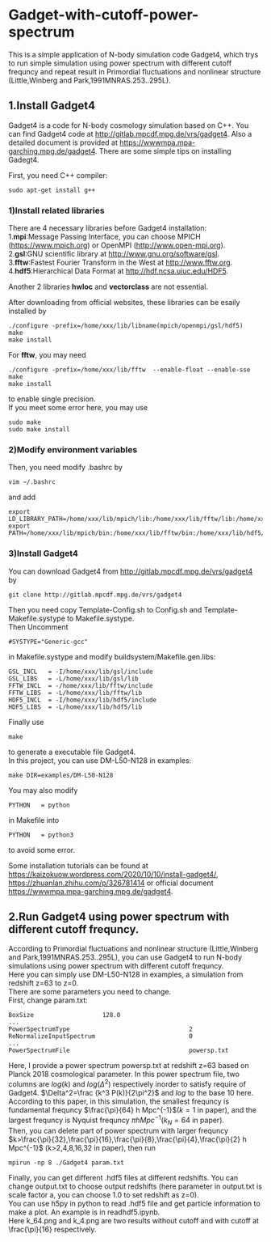 # Gadget-with-cutoff-power-spectrum

This is a simple application of N-body simulation code Gadget4, which trys to run simple simulation using power spectrum with different cutoff frequncy and repeat result in Primordial fluctuations and nonlinear structure (Little,Winberg and Park,1991MNRAS.253..295L).

## 1.Install Gadget4

Gadget4 is a code for N-body cosmology simulation based on C++. You can find Gadget4 code at http://gitlab.mpcdf.mpg.de/vrs/gadget4. Also a detailed document is provided at https://wwwmpa.mpa-garching.mpg.de/gadget4. There are some simple tips on installing Gadegt4.   
   
First, you need C++ compiler:
```
sudo apt-get install g++
```
### 1)Install related libraries
There are 4 necessary libraries before Gadget4 installation:   
1.**mpi**:Message Passing Interface, you can choose MPICH (https://www.mpich.org) or OpenMPI (http://www.open-mpi.org).   
2.**gsl**:GNU scientific library at http://www.gnu.org/software/gsl.   
3.**fftw**:Fastest Fourier Transform in the West at http://www.fftw.org.   
4.**hdf5**:Hierarchical Data Format at http://hdf.ncsa.uiuc.edu/HDF5.   

Another 2 libraries **hwloc** and **vectorclass** are not essential.   

After downloading from official websites, these libraries can be esaily installed by   
```
./configure -prefix=/home/xxx/lib/libname(mpich/openmpi/gsl/hdf5)
make
make install
```

For **fftw**, you may need   
```
./configure -prefix=/home/xxx/lib/fftw  --enable-float --enable-sse
make
make install
```
to enable single precision.   
If you meet some error here, you may use   
```
sudo make
sudo make install
```
### 2)Modify environment variables
Then, you need modify .bashrc by
```
vim ~/.bashrc
```
and add
```
export LD_LIBRARY_PATH=/home/xxx/lib/mpich/lib:/home/xxx/lib/fftw/lib:/home/xxx/lib/hdf5/lib:/home/xxx/lib/gsl/lib:$LD_LIBRARY_PATH
export PATH=/home/xxx/lib/mpich/bin:/home/xxx/lib/fftw/bin:/home/xxx/lib/hdf5/bin:/home/xxx/lib/gsl/bin:$PATH
```
### 3)Install Gadget4
You can download Gadget4 from http://gitlab.mpcdf.mpg.de/vrs/gadget4 by 
```
git clone http://gitlab.mpcdf.mpg.de/vrs/gadget4
```
Then you need copy Template-Config.sh to Config.sh and Template-Makefile.systype to Makefile.systype.   
Then Uncomment
```
#SYSTYPE="Generic-gcc"
```
in Makefile.systype and modify buildsystem/Makefile.gen.libs:
```
GSL_INCL   = -I/home/xxx/lib/gsl/include
GSL_LIBS   = -L/home/xxx/lib/gsl/lib
FFTW_INCL  = -/home/xxx/lib/fftw/include
FFTW_LIBS  = -L/home/xxx/lib/fftw/lib
HDF5_INCL  = -I/home/xxx/lib/hdf5/include
HDF5_LIBS  = -L/home/xxx/lib/hdf5/lib
```
Finally use 
```
make
```
to generate a executable file Gadget4.   
In this project, you can use DM-L50-N128 in examples:
```
make DIR=examples/DM-L50-N128
```
You may also modify 
```
PYTHON   = python
```
in Makefile into 
```
PYTHON   = python3
```
to avoid some error.

Some installation tutorials can be found at https://kaizokuow.wordpress.com/2020/10/10/install-gadget4/, https://zhuanlan.zhihu.com/p/326781414 or official document https://wwwmpa.mpa-garching.mpg.de/gadget4.

## 2.Run Gadget4 using power spectrum with different cutoff frequncy.
According to Primordial fluctuations and nonlinear structure (Little,Winberg and Park,1991MNRAS.253..295L), you can use Gadget4 to run N-body simulations using power spectrum with different cutoff frequncy.   
Here you can simply use DM-L50-N128 in examples, a simulation from redshift z=63 to z=0.    
There are some parameters you need to change.   
First, change param.txt:
```
BoxSize                   128.0
...
PowerSpectrumType                                 2
ReNormalizeInputSpectrum                          0
...
PowerSpectrumFile                                 powersp.txt
```
Here, I provide a power spectrum powersp.txt at redshift z=63 based on Planck 2018 cosmological parameter. In this power spectrum file, two columns are $log(k)$ and $log(\Delta^2)$ respectively inorder to satisfy require of Gadget4. $\Delta^2=\frac {k^3 P(k)}{2\pi^2}$ and $log$ to the base 10 here.   
According to this paper, in this simulation, the smallest frequncy is fundamental frequncy $\frac{\pi}{64} h Mpc^{-1}$($k=1$ in paper), and the largest frequncy is Nyquist frequncy $\pi h Mpc^{-1}$($k_N=64$ in paper).   
Then, you can delete part of power spectrum with larger frequncy $k>\frac{\pi}{32},\frac{\pi}{16},\frac{\pi}{8},\frac{\pi}{4},\frac{\pi}{2} h Mpc^{-1}$ (k>2,4,8,16,32 in paper), then run
```
mpirun -np 8 ./Gadget4 param.txt
```
Finally, you can get different .hdf5 files at different redshifts. You can change output.txt to choose output redshifts (here parameter in output.txt is scale factor a, you can choose 1.0 to set redshift as z=0).    
You can use h5py in python to read .hdf5 file and get particle information to make a plot. An example is in readhdf5.ipynb.   
Here k_64.png and k_4.png are two results without cutoff and with cutoff at \frac{\pi}{16} respectively.
